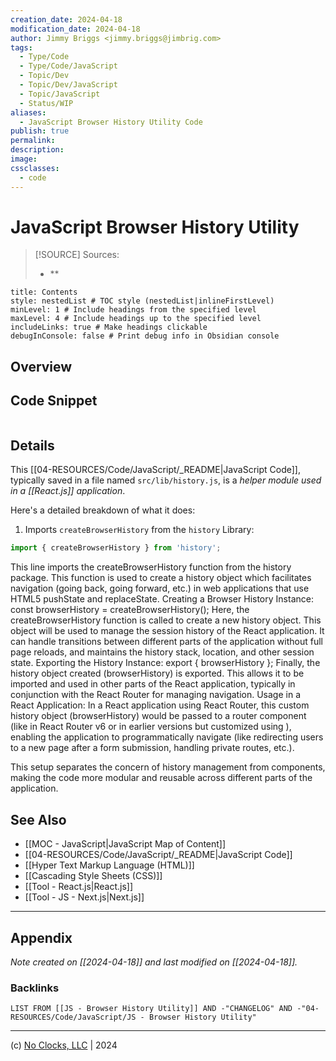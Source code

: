 ```yaml
---
creation_date: 2024-04-18
modification_date: 2024-04-18
author: Jimmy Briggs <jimmy.briggs@jimbrig.com>
tags:
  - Type/Code
  - Type/Code/JavaScript
  - Topic/Dev
  - Topic/Dev/JavaScript
  - Topic/JavaScript
  - Status/WIP
aliases:
  - JavaScript Browser History Utility Code
publish: true
permalink:
description:
image:
cssclasses:
  - code
---
```


# JavaScript Browser History Utility

> [!SOURCE] Sources:
> - **

```table-of-contents
title: Contents 
style: nestedList # TOC style (nestedList|inlineFirstLevel)
minLevel: 1 # Include headings from the specified level
maxLevel: 4 # Include headings up to the specified level
includeLinks: true # Make headings clickable
debugInConsole: false # Print debug info in Obsidian console
```

## Overview



## Code Snippet

```javascript

```

## Details

This [[04-RESOURCES/Code/JavaScript/_README|JavaScript Code]], typically saved in a file named `src/lib/history.js`, is a *helper module used in a [[React.js]] application*. 

Here's a detailed breakdown of what it does:

1. Imports `createBrowserHistory` from the `history` Library:

```javascript
import { createBrowserHistory } from 'history';
```

This line imports the createBrowserHistory function from the history package. This function is used to create a history object which facilitates navigation (going back, going forward, etc.) in web applications that use HTML5 pushState and replaceState.
Creating a Browser History Instance:
const browserHistory = createBrowserHistory();
Here, the createBrowserHistory function is called to create a new history object. This object will be used to manage the session history of the React application. It can handle transitions between different parts of the application without full page reloads, and maintains the history stack, location, and other session state.
Exporting the History Instance:
export { browserHistory };
Finally, the history object created (browserHistory) is exported. This allows it to be imported and used in other parts of the React application, typically in conjunction with the React Router for managing navigation.
Usage in a React Application:
In a React application using React Router, this custom history object (browserHistory) would be passed to a router component (like <Router> in React Router v6 or <BrowserRouter> in earlier versions but customized using <Router>), enabling the application to programmatically navigate (like redirecting users to a new page after a form submission, handling private routes, etc.).

This setup separates the concern of history management from components, making the code more modular and reusable across different parts of the application.

## See Also

- [[MOC - JavaScript|JavaScript Map of Content]]
- [[04-RESOURCES/Code/JavaScript/_README|JavaScript Code]]
- [[Hyper Text Markup Language (HTML)]]
- [[Cascading Style Sheets (CSS)]]
- [[Tool - React.js|React.js]]
- [[Tool - JS - Next.js|Next.js]]

***

## Appendix

*Note created on [[2024-04-18]] and last modified on [[2024-04-18]].*

### Backlinks

```dataview
LIST FROM [[JS - Browser History Utility]] AND -"CHANGELOG" AND -"04-RESOURCES/Code/JavaScript/JS - Browser History Utility"
```

***

(c) [No Clocks, LLC](https://github.com/noclocks) | 2024
